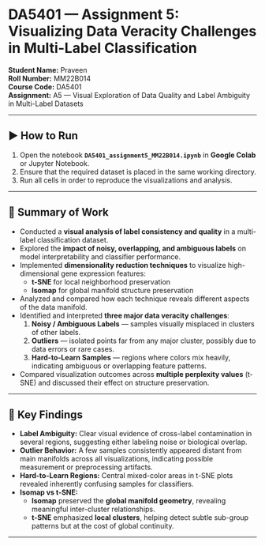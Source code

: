 # DA5401 — Assignment 5: Visualizing Data Veracity Challenges in Multi-Label Classification  

**Student Name:** Praveen  
**Roll Number:** MM22B014  
**Course Code:** DA5401  
**Assignment:** A5 — Visual Exploration of Data Quality and Label Ambiguity in Multi-Label Datasets  

---

## ▶️ How to Run

1. Open the notebook **`DA5401_assignment5_MM22B014.ipynb`** in **Google Colab** or Jupyter Notebook.  
2. Ensure that the required dataset is placed in the same working directory.  
3. Run all cells in order to reproduce the visualizations and analysis.  

---

## 📌 Summary of Work

- Conducted a **visual analysis of label consistency and quality** in a multi-label classification dataset.  
- Explored the **impact of noisy, overlapping, and ambiguous labels** on model interpretability and classifier performance.  
- Implemented **dimensionality reduction techniques** to visualize high-dimensional gene expression features:  
  - **t-SNE** for local neighborhood preservation  
  - **Isomap** for global manifold structure preservation  
- Analyzed and compared how each technique reveals different aspects of the data manifold.  
- Identified and interpreted **three major data veracity challenges**:  
  1. **Noisy / Ambiguous Labels** — samples visually misplaced in clusters of other labels.  
  2. **Outliers** — isolated points far from any major cluster, possibly due to data errors or rare cases.  
  3. **Hard-to-Learn Samples** — regions where colors mix heavily, indicating ambiguous or overlapping feature patterns.  
- Compared visualization outcomes across **multiple perplexity values** (t-SNE) and discussed their effect on structure preservation.  

---

## 🔎 Key Findings

- **Label Ambiguity:** Clear visual evidence of cross-label contamination in several regions, suggesting either labeling noise or biological overlap.  
- **Outlier Behavior:** A few samples consistently appeared distant from main manifolds across all visualizations, indicating possible measurement or preprocessing artifacts.  
- **Hard-to-Learn Regions:** Central mixed-color areas in t-SNE plots revealed inherently confusing samples for classifiers.  
- **Isomap vs t-SNE:**  
  - **Isomap** preserved the **global manifold geometry**, revealing meaningful inter-cluster relationships.  
  - **t-SNE** emphasized **local clusters**, helping detect subtle sub-group patterns but at the cost of global continuity.  



---
